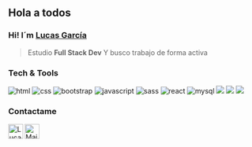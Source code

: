 <h2>Hola a todos</h2>

### Hi! I´m [Lucas García](https://www.linkedin.com/in/lucas-jorge-garcia/)
> Estudio <b>Full Stack Dev</b>
> Y busco trabajo de forma activa



### Tech & Tools

<img src = "https://img.shields.io/badge/-HTML5-E34F26?style=flat&logo=html5&logoColor=white" alt="html"> <img src = "https://img.shields.io/badge/-CSS3-1572B6?style=flat&logo=css3&logoColor=white" alt="css"> <img src="https://img.shields.io/badge/-Bootstrap-563D7C?style=flat&logo=bootstrap&logoColor=white" alt="bootstrap"> <img src="https://img.shields.io/badge/-JavaScript-eed718?style=flat&logo=javascript&logoColor=ffffff" alt ="javascript"> <img src="https://img.shields.io/badge/-Sass-cc6699?style=flat&logo=sass&logoColor=ffffff" alt="sass"> <img src="https://img.shields.io/badge/-React-000000?style=flat&logo=react&logoColor=00c8ff" alt="react"> <img src="https://img.shields.io/badge/-MySQL-F29111?style=flat&logo=mysql&logoColor=FFFFFF" alt="mysql"> <img src="http://img.shields.io/badge/-Git-F1502F?style=flat&logo=git&logoColor=FFFFFF"> <img src="http://img.shields.io/badge/-Github-000000?style=flat&logo=github&logoColor=FFFFFF"> <img src="http://img.shields.io/badge/-VS%20Code-007ACC?style=flat&logo=visual%20studio%20code&logoColor=white">



### Contactame

<a href="https://www.linkedin.com/in/lucas-jorge-garcia/">
    <img align="left" alt="Lucas García | Linkedin" width="30px" src="https://github.com/TheDudeThatCode/TheDudeThatCode/blob/master/Assets/Linkedin.svg" />
</a>
<a href="mailto:garcialj97@gmail.com">
    <img align="left" alt="Mail To Lucas" width="30px" src="https://github.com/TheDudeThatCode/TheDudeThatCode/blob/master/Assets/Gmail.svg">
</a>
